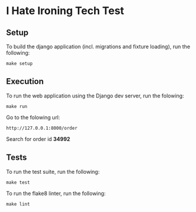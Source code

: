 # I Hate Ironing Tech Test
## Setup

To build the django application (incl. migrations and fixture loading), run the following:

```make setup```

## Execution

To run the web application using the Django dev server, run the folowing:

```make run```

Go to the folowing url:

```http://127.0.0.1:8000/order```

Search for order id **34992**

## Tests
To run the test suite, run the following:

```make test```

To run the flake8 linter, run the following:

```make lint```
